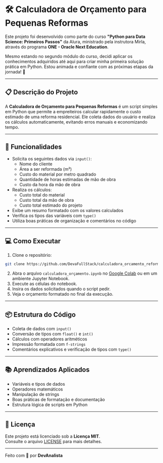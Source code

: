 # 🛠️ Calculadora de Orçamento para Pequenas Reformas

Este projeto foi desenvolvido como parte do curso **"Python para Data Science: Primeiros Passos"** da Alura, ministrado pela instrutora Mirla, através do programa **ONE - Oracle Next Education**.

Mesmo estando no segundo módulo do curso, decidi aplicar os conhecimentos adquiridos até aqui para criar minha primeira solução prática em Python. Estou animada e confiante com as próximas etapas da jornada! 🚀

---

## 📋 Descrição do Projeto

A **Calculadora de Orçamento para Pequenas Reformas** é um script simples em Python que permite a empreiteiros calcular rapidamente o custo estimado de uma reforma residencial. Ele coleta dados do usuário e realiza os cálculos automaticamente, evitando erros manuais e economizando tempo.

---

## 🎯 Funcionalidades

- Solicita os seguintes dados via `input()`:
  - Nome do cliente
  - Área a ser reformada (m²)
  - Custo do material por metro quadrado
  - Quantidade de horas estimadas de mão de obra
  - Custo da hora da mão de obra
- Realiza os cálculos:
  - Custo total do material
  - Custo total da mão de obra
  - Custo total estimado do projeto
- Exibe um resumo formatado com os valores calculados
- Verifica os tipos das variáveis com `type()`
- Utiliza boas práticas de organização e comentários no código

---

## 💻 Como Executar

1. Clone o repositório:

```bash
git clone https://github.com/DevaFullStack/calculadora_orcamento_reforma.git
```

2. Abra o arquivo `calculadora_orçamento.ipynb` no [Google Colab](https://colab.research.google.com/) ou em um ambiente Jupyter Notebook.  
3. Execute as células do notebook.  
4. Insira os dados solicitados quando o script pedir.  
5. Veja o orçamento formatado no final da execução.

---

## 📦 Estrutura do Código

- Coleta de dados com `input()`
- Conversão de tipos com `float()` e `int()`
- Cálculos com operadores aritméticos
- Impressão formatada com `f-strings`
- Comentários explicativos e verificação de tipos com `type()`

---

## 📚 Aprendizados Aplicados

- Variáveis e tipos de dados
- Operadores matemáticos
- Manipulação de strings
- Boas práticas de formatação e documentação
- Estrutura lógica de scripts em Python

---

## 📄 Licença

Este projeto está licenciado sob a **Licença MIT**.  
Consulte o arquivo [LICENSE](LICENSE) para mais detalhes.

---

Feito com 💙 por **DevAnalista**
